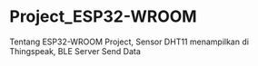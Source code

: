 # Project_ESP32-WROOM
Tentang ESP32-WROOM Project, Sensor DHT11 menampilkan di Thingspeak, BLE Server Send Data
